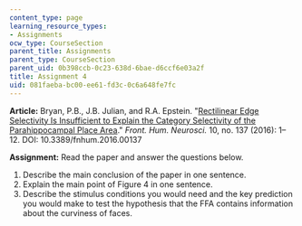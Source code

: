 ```yaml
---
content_type: page
learning_resource_types:
- Assignments
ocw_type: CourseSection
parent_title: Assignments
parent_type: CourseSection
parent_uid: 0b398ccb-0c23-638d-6bae-d6ccf6e03a2f
title: Assignment 4
uid: 081faeba-bc00-ee61-fd3c-0c6a648fe7fc
---
```


**Article:** Bryan, P.B., J.B. Julian, and R.A. Epstein. "[Rectilinear Edge Selectivity Is Insufficient to Explain the Category Selectivity of the Parahippocampal Place Area](https://www.frontiersin.org/articles/10.3389/fnhum.2016.00137/full)." _Front. Hum. Neurosci._ 10, no. 137 (2016): 1–12. DOI: 10.3389/fnhum.2016.00137

**Assignment:** Read the paper and answer the questions below.

1.  Describe the main conclusion of the paper in one sentence.
2.  Explain the main point of Figure 4 in one sentence.
3.  Describe the stimulus conditions you would need and the key prediction you would make to test the hypothesis that the FFA contains information about the curviness of faces.